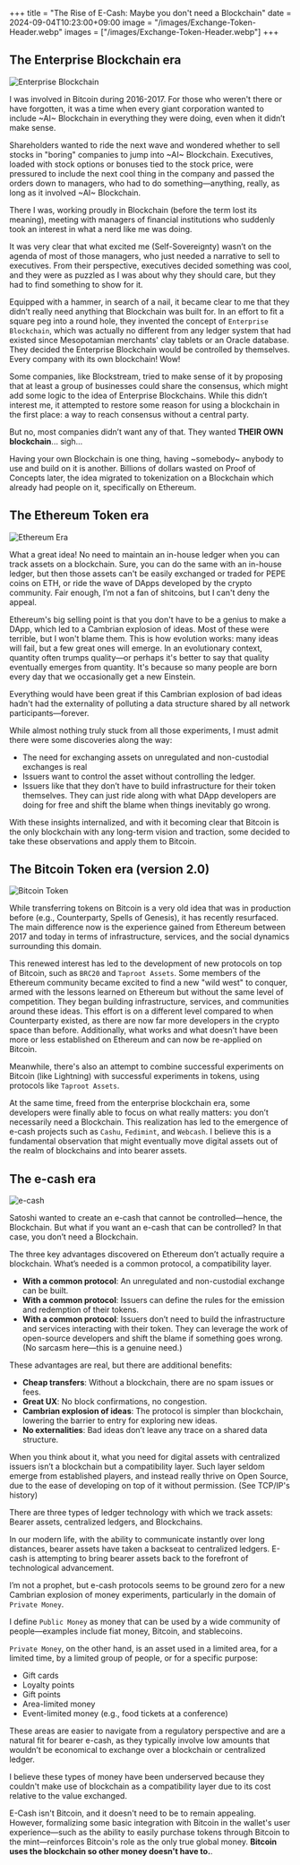 +++
title = "The Rise of E-Cash: Maybe you don't need a Blockchain"
date = 2024-09-04T10:23:00+09:00
image = "/images/Exchange-Token-Header.webp"
images = ["/images/Exchange-Token-Header.webp"]
+++

## The Enterprise Blockchain era

![Enterprise Blockchain](/images/Corporate.webp)

I was involved in Bitcoin during 2016-2017. For those who weren't there or have forgotten, it was a time when every giant corporation wanted to include ~AI~ Blockchain in everything they were doing, even when it didn’t make sense.

Shareholders wanted to ride the next wave and wondered whether to sell stocks in "boring" companies to jump into ~AI~ Blockchain. Executives, loaded with stock options or bonuses tied to the stock price, were pressured to include the next cool thing in the company and passed the orders down to managers, who had to do something—anything, really, as long as it involved ~AI~ Blockchain.

There I was, working proudly in Blockchain (before the term lost its meaning), meeting with managers of financial institutions who suddenly took an interest in what a nerd like me was doing.

It was very clear that what excited me (Self-Sovereignty) wasn’t on the agenda of most of those managers, who just needed a narrative to sell to executives. From their perspective, executives decided something was cool, and they were as puzzled as I was about why they should care, but they had to find something to show for it.

Equipped with a hammer, in search of a nail, it became clear to me that they didn’t really need anything that Blockchain was built for. In an effort to fit a square peg into a round hole, they invented the concept of `Enterprise Blockchain`, which was actually no different from any ledger system that had existed since Mesopotamian merchants' clay tablets or an Oracle database. They decided the Enterprise Blockchain would be controlled by themselves. Every company with its own blockchain! Wow!

Some companies, like Blockstream, tried to make sense of it by proposing that at least a group of businesses could share the consensus, which might add some logic to the idea of Enterprise Blockchains. While this didn’t interest me, it attempted to restore some reason for using a blockchain in the first place: a way to reach consensus without a central party.

But no, most companies didn’t want any of that. They wanted **THEIR OWN blockchain**... sigh...

Having your own Blockchain is one thing, having ~somebody~ anybody to use and build on it is another. Billions of dollars wasted on Proof of Concepts later, the idea migrated to tokenization on a Blockchain which already had people on it, specifically on Ethereum.

## The Ethereum Token era

![Ethereum Era](/images/Unicorn.webp)

What a great idea! No need to maintain an in-house ledger when you can track assets on a blockchain. Sure, you can do the same with an in-house ledger, but then those assets can't be easily exchanged or traded for PEPE coins on ETH, or ride the wave of DApps developed by the crypto community. Fair enough, I’m not a fan of shitcoins, but I can't deny the appeal.

Ethereum's big selling point is that you don't have to be a genius to make a DApp, which led to a Cambrian explosion of ideas. Most of these were terrible, but I won't blame them. This is how evolution works: many ideas will fail, but a few great ones will emerge. In an evolutionary context, quantity often trumps quality—or perhaps it's better to say that quality eventually emerges from quantity. It's because so many people are born every day that we occasionally get a new Einstein.

Everything would have been great if this Cambrian explosion of bad ideas hadn't had the externality of polluting a data structure shared by all network participants—forever.

While almost nothing truly stuck from all those experiments, I must admit there were some discoveries along the way:
* The need for exchanging assets on unregulated and non-custodial exchanges is real
* Issuers want to control the asset without controlling the ledger.
* Issuers like that they don’t have to build infrastructure for their token themselves. They can just ride along with what DApp developers are doing for free and shift the blame when things inevitably go wrong.

With these insights internalized, and with it becoming clear that Bitcoin is the only blockchain with any long-term vision and traction, some decided to take these observations and apply them to Bitcoin.

## The Bitcoin Token era (version 2.0)

![Bitcoin Token](/images/WhatTheHellIsThis.jpg)

While transferring tokens on Bitcoin is a very old idea that was in production before (e.g., Counterparty, Spells of Genesis), it has recently resurfaced. The main difference now is the experience gained from Ethereum between 2017 and today in terms of infrastructure, services, and the social dynamics surrounding this domain.

This renewed interest has led to the development of new protocols on top of Bitcoin, such as `BRC20` and `Taproot Assets`. Some members of the Ethereum community became excited to find a new "wild west" to conquer, armed with the lessons learned on Ethereum but without the same level of competition. They began building infrastructure, services, and communities around these ideas. This effort is on a different level compared to when Counterparty existed, as there are now far more developers in the crypto space than before. Additionally, what works and what doesn’t have been more or less established on Ethereum and can now be re-applied on Bitcoin.

Meanwhile, there's also an attempt to combine successful experiments on Bitcoin (like Lightning) with successful experiments in tokens, using protocols like `Taproot Assets`.

At the same time, freed from the enterprise blockchain era, some developers were finally able to focus on what really matters: you don’t necessarily need a Blockchain. This realization has led to the emergence of e-cash projects such as `Cashu`, `Fedimint`, and `Webcash`. I believe this is a fundamental observation that might eventually move digital assets out of the realm of blockchains and into bearer assets.

## The e-cash era

![e-cash](/images/Exchange-Token.webp)

Satoshi wanted to create an e-cash that cannot be controlled—hence, the Blockchain. But what if you want an e-cash that can be controlled? In that case, you don’t need a Blockchain.

The three key advantages discovered on Ethereum don’t actually require a blockchain. What’s needed is a common protocol, a compatibility layer.

* **With a common protocol**: An unregulated and non-custodial exchange can be built.
* **With a common protocol**: Issuers can define the rules for the emission and redemption of their tokens.
* **With a common protocol**: Issuers don’t need to build the infrastructure and services interacting with their token. They can leverage the work of open-source developers and shift the blame if something goes wrong. (No sarcasm here—this is a genuine need.)

These advantages are real, but there are additional benefits:

* **Cheap transfers**: Without a blockchain, there are no spam issues or fees.
* **Great UX**: No block confirmations, no congestion.
* **Cambrian explosion of ideas**: The protocol is simpler than blockchain, lowering the barrier to entry for exploring new ideas.
* **No externalities**: Bad ideas don’t leave any trace on a shared data structure.

When you think about it, what you need for digital assets with centralized issuers isn’t a blockchain but a compatibility layer.
Such layer seldom emerge from established players, and instead really thrive on Open Source, due to the ease of developing on top of it without permission. (See TCP/IP's history)

There are three types of ledger technology with which we track assets: Bearer assets, centralized ledgers, and Blockchains.

In our modern life, with the ability to communicate instantly over long distances, bearer assets have taken a backseat to centralized ledgers. E-cash is attempting to bring bearer assets back to the forefront of technological advancement.

I’m not a prophet, but e-cash protocols seems to be ground zero for a new Cambrian explosion of money experiments, particularly in the domain of `Private Money`.

I define `Public Money` as money that can be used by a wide community of people—examples include fiat money, Bitcoin, and stablecoins.

`Private Money`, on the other hand, is an asset used in a limited area, for a limited time, by a limited group of people, or for a specific purpose:
* Gift cards
* Loyalty points
* Gift points
* Area-limited money
* Event-limited money (e.g., food tickets at a conference)

These areas are easier to navigate from a regulatory perspective and are a natural fit for bearer e-cash, as they typically involve low amounts that wouldn’t be economical to exchange over a blockchain or centralized ledger.

I believe these types of money have been underserved because they couldn't make use of blockchain as a compatibility layer due to its cost relative to the value exchanged.

E-Cash isn't Bitcoin, and it doesn't need to be to remain appealing. However, formalizing some basic integration with Bitcoin in the wallet's user experience—such as the ability to easily purchase tokens through Bitcoin to the mint—reinforces Bitcoin's role as the only true global money. **Bitcoin uses the blockchain so other money doesn't have to.**.